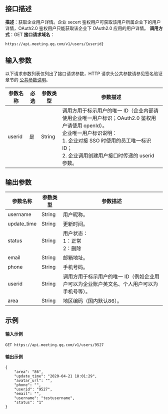 ## 接口描述

**描述**：获取企业用户详情。企业 secert 鉴权用户可获取该用户所属企业下的用户详情，OAuth2.0 鉴权用户只能获取该企业下 OAuth2.0 应用的用户详情。
**调用方式**：GET
**接口请求域名**：
```Plaintext
https://api.meeting.qq.com/v1/users/{userid}
```





## 输入参数

以下请求参数列表仅列出了接口请求参数，HTTP 请求头公共参数请参见签名验证章节的 [公共参数说明](https://cloud.tencent.com/document/product/1095/42413#.E5.85.AC.E5.85.B1.E5.8F.82.E6.95.B0)。

| 参数名称 | 必选 | 参数类型 | 参数描述 |
| -------- | ---- | -------- | -------- |
| userid   | 是   | String   | 	调用方用于标示用户的唯一 ID（企业内部请使用企业唯一用户标识；OAuth2.0 鉴权用户请使用 openId）。 <br>企业唯一用户标识说明：<br>1. 企业对接 SSO 时使用的员工唯一标识 ID；<br>2. 企业调用创建用户接口时传递的 userid 参数。   |



## 输出参数

| 参数名称    | 参数类型 | 参数描述                   |
| ----------- | -------- | -------------------------- |
| username    | String   | 用户昵称。                   |
| update_time | String   | 更新时间。                   |
| status      | String   | 用户状态：<br>1：正常<br>2：删除 |
| email       | String   | 邮箱地址。                   |
| phone       | String   | 手机号码。                   |
| userid     | String   | 	调用方用于标示用户的唯一 ID（例如企业用户可以为企业账户英文名、个人用户可以为手机号等）。         |
| area        | String   | 地区编码（国内默认86）。     |




## 示例

#### 输入示例
```plaintext
GET https://api.meeting.qq.com/v1/users/9527
```



#### 输出示例
```Plaintext
{
    "area": "86",
    "update_time": "2020-04-21 18:01:29",
    "avatar_url": "",
    "phone": "",
    "userid": "9527",
    "email": "",
    "username": "testusername",
    "status": "1"
}
```
